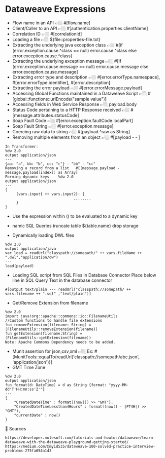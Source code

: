 # Dataweave Expressions

- Flow name in an API	👉🏼 #[flow.name]
- Client/Caller to an API		👉🏼 #[authentication.properties.clientName]
- Correlation ID 		👉🏼 #[correlationId]
- Loading a file 		👉🏼 ${file::properties-file.txt}
- Extracting the underlying java exception class		👉🏼 #[if (error.exception.cause.^class == null) error.cause.^class else error.exception.cause.^class]
- Extracting the underlying exception message		👉🏼 #[if (error.exception.cause.message == null) error.cause.message else error.exception.cause.message]
- Extracting error type and description		👉🏼 #[error.errorType.namespace], #[error.errorType.identifier], #[error.description]
- Extracting the error payload		👉🏼 #[error.errorMessage.payload]
- Accessing Global Functions maintained in a Dataweave Script		👉🏼 #[global::functions::urlEncode("sample value")]
- Accessing fields in Web Service Response 		👉🏼 payload.body
- Status Code pertaining to a HTTP Response received		👉🏼 #[message.attributes.statusCode]
- Soap Fault Code		👉🏼 #[error.exception.faultCode.localPart]
- Soap Fault String		👉🏼 #[error.exception.message]
- Coercing raw data to string		👉🏼 #[payload.^raw as String]
- Removing multiple elements from an object		👉🏼 #[payload - <key1> - <key2>]

```
In Transformer:
%dw 2.0
output application/json
---
{aa: "a", bb: "b", cc: "c"} - "bb" - "cc"
Removing a record from a list	#[(message.payload - message.payload[index]) as Array]
Forming dynamic keys	%dw 2.0 
output application/json 
--- 
{ 
     (vars.input1 ++ vars.input2): { 
                               ........ 
     } 
}
```

- Use the expression within () to be evaluated to a dynamic key
- namic SQL Queries	truncate table ${table.name} drop storage
  
- Dynamically loading DWL files	

```
%dw 2.0
output application/java
var load = readUrl("classpath://somepath/" ++ vars.fileName ++ ".dwl","application/dw")
---
load(payload)
```
- Loading SQL script from SQL Files in Database Connector	Place below line in SQL Query Text in the database connector

```
#[output text/plain --- readUrl("classpath://somepath/ ++ vars.filename ++ ".sql" ,"text/plain")]
```

- Get/Remove Extension from filename
```
%dw 2.0
import java!org::apache::commons::io::FilenameUtils
//Custom functions to handle file extensions
fun removeExtension(filename: String) = (FilenameUtils::removeExtension(filename))
fun getExtension(filename:String) = (FilenameUtils::getExtension(filename))
Note: Apache Commons Dependency needs to be added.
```
- Munit assertion for json,csv,xml		👉🏼 Ex: #[MunitTools::equalTo(readUrl('classpath://somepath/abc.json', 'application/json'))]
- GMT Time Zone
```
%dw 2.0
output application/json
fun format(d: DateTime) = d as String {format: "yyyy-MM-dd'T'HH:mm:ss'Z'"}
---
{
    "CreatedDateTime" : format((now()) >> "GMT"),
    "CreatedDateTimeLessthan4Hours" : format((now() - |PT4H|) >> "GMT"),
    "currentDate" : now()
}
```

📝 Sources
```
https://developer.mulesoft.com/tutorials-and-howtos/dataweave/learn-dataweave-with-the-dataweave-playground-getting-started/
https://medium.com/@myid535/dataweave-100-solved-practice-interview-problems-275fa654a143
```
